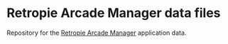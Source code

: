 # Retropie Arcade Manager data files

Repository for the [Retropie Arcade Manager](https://github.com/cosmo0/retropie-arcade-manager) application data.